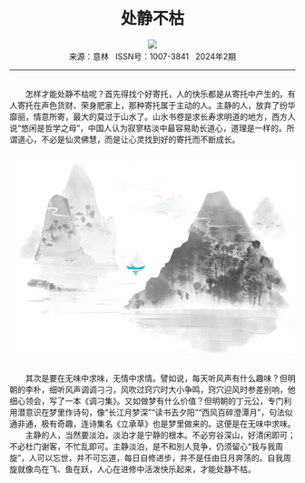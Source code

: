 # <center>处静不枯</center>

<div align=center><img src="https://raw.githubusercontent.com/leaguecn/magazines/main/img_authors/%d7%f7%d5%df%a3%ba%bb%c6%d3%c0%ce%e4.jpg"></div>

<center>来源：意林   ISSN号：1007-3841   2024年2期</center>

* * *

<br>　　怎样才能处静不枯呢？首先得找个好寄托，人的快乐都是从寄托中产生的。有人寄托在声色货财、荣身肥家上，那种寄托属于主动的人。主静的人，放弃了纷华靡丽，情意所寄，最大的莫过于山水了。山水书卷是求长寿求明道的地方，西方人说“悠闲是哲学之母”，中国人认为寂寥枯淡中最容易助长道心，道理是一样的。所谓道心，不必是仙灵佛慧，而是让心灵找到好的寄托而不断成长。

![](https://raw.githubusercontent.com/leaguecn/magazines/main/img/yili20240256-1-l.jpg)

  
<br>　　其次是要在无味中求味，无情中求情。譬如说，每天听风声有什么趣味？但明朝的李朴，细听风声调调刁刁，风吹过窍穴时大小争鸣，窍穴迎风时参差别响，他细心领会，写了一本《调刁集》。又如做梦有什么价值？但明朝的丁元公，专门利用潜意识在梦里作诗句，像“长江月梦深”“读书去夕阳”“西风百碎澄潭月”，句法似通非通，极有奇趣，连诗集名《立承草》也是梦里做来的。这便是在无味中求味。  
　　主静的人，当然要淡泊，淡泊才是宁静的根本。不必穷谷深山，好清闲即可；不必杜门谢客，不忙乱即可。主静淡泊，是不和別人竞争，仍须留心“我与我周旋”，人可以忘世，并不可忘道，每日自修进步，并不是任由日月奔荡的。自我周旋就像鸟在飞、鱼在跃，人心在进修中活泼快乐起来，才能处静不枯。
